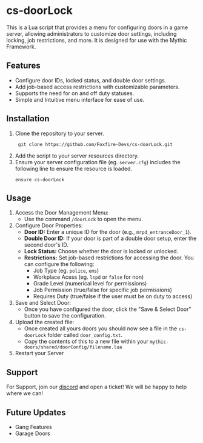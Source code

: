 # cs-doorLock

This is a Lua script that provides a menu for configuring doors in a game server, allowing administrators to customize door settings, including locking, job restrictions, and more. It is designed for use with the Mythic Framework.

## Features
- Configure door IDs, locked status, and double door settings.
- Add job-based access restrictions with customizable parameters.
- Supports the need for on and off duty statuses.
- Simple and Intuitive menu interface for ease of use.

## Installation
1. Clone the repository to your server.
   ```
    git clone https://github.com/Foxfire-Devs/cs-doorLock.git
   ```
2. Add the script to your server resources directory.
3. Ensure your server configuration file (eg. `server.cfg`) includes the following line to ensure the resource is loaded.
   ```
   ensure cs-doorLock
   ```

## Usage
1. Access the Door Management Menu:
   - Use the command `/doorLock` to open the menu.
2. Configure Door Properties:
   - **Door ID:** Enter a unique ID for the door (e.g., `mrpd_entranceDoor_1`).
   - **Double Door ID:** If your door is part of a double door setup, enter the second door's ID.
   - **Lock Status:** Choose whether the door is locked or unlocked.
   - **Restrictions:** Set job-based restrictions for accessing the door. You can configure the following:
     - Job Type (eg. `police`, `ems`)
     - Workplace Acess (eg. `lspd` or `false` for non)
     - Grade Level (numerical level for permissions)
     - Job Permission (true/false for specific job permissions)
     - Requires Duty (true/false if the user must be on duty to access)
3. Save and Select Door:
   - Once you have configured the door, click the "Save & Select Door" button to save the configuration.
4. Upload the created file:
   - Once created all yours doors you should now see a file in the `cs-doorLock` folder called `door_config.txt`.
   - Copy the contents of this to a new file within your `mythic-doors/shared/doorConfig/filename.lua`
5. Restart your Server

## Support
For Support, join our [discord](https://discord.gg/ReFfse53sf) and open a ticket! We will be happy to help where we can!

## Future Updates
- Gang Features
- Garage Doors
